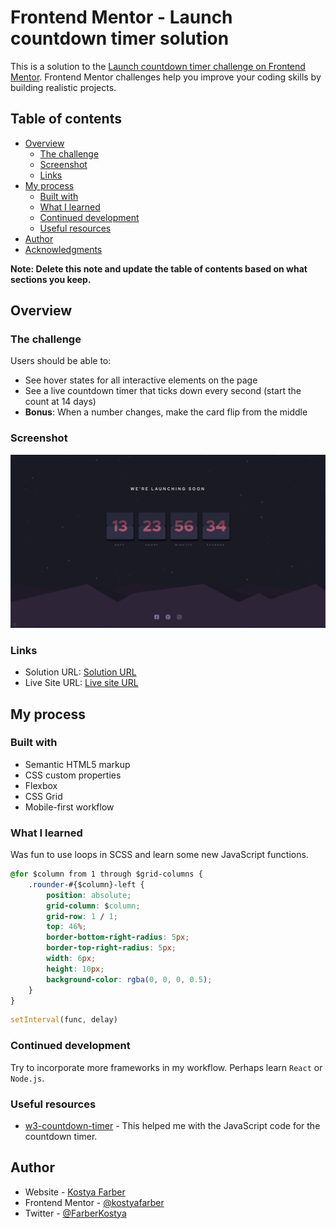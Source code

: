 # Frontend Mentor - Launch countdown timer solution

This is a solution to the [Launch countdown timer challenge on Frontend Mentor](https://www.frontendmentor.io/challenges/launch-countdown-timer-N0XkGfyz-). Frontend Mentor challenges help you improve your coding skills by building realistic projects. 

## Table of contents

- [Overview](#overview)
  - [The challenge](#the-challenge)
  - [Screenshot](#screenshot)
  - [Links](#links)
- [My process](#my-process)
  - [Built with](#built-with)
  - [What I learned](#what-i-learned)
  - [Continued development](#continued-development)
  - [Useful resources](#useful-resources)
- [Author](#author)
- [Acknowledgments](#acknowledgments)

**Note: Delete this note and update the table of contents based on what sections you keep.**

## Overview

### The challenge

Users should be able to:

- See hover states for all interactive elements on the page
- See a live countdown timer that ticks down every second (start the count at 14 days)
- **Bonus**: When a number changes, make the card flip from the middle

### Screenshot

![](images/countdown-timer.png)

### Links

- Solution URL: [Solution URL](https://www.frontendmentor.io/solutions/launch-countdown-timer-htmlcss-javascript-responsive-qohsUzw1BV)
- Live Site URL: [Live site URL](https://63371452ba09b0048de0b29e--fabulous-kitsune-5cb933.netlify.app/)

## My process

### Built with

- Semantic HTML5 markup
- CSS custom properties
- Flexbox
- CSS Grid
- Mobile-first workflow

### What I learned

Was fun to use loops in SCSS and learn some new JavaScript functions.


```css
@for $column from 1 through $grid-columns {
    .rounder-#{$column}-left {
        position: absolute;
        grid-column: $column;
        grid-row: 1 / 1;
        top: 46%;
        border-bottom-right-radius: 5px;
        border-top-right-radius: 5px;
        width: 6px;
        height: 10px;
        background-color: rgba(0, 0, 0, 0.5);
    } 
}
```
```js
setInterval(func, delay)
```

### Continued development

Try to incorporate more frameworks in my workflow. Perhaps learn `React` or `Node.js`.

### Useful resources

- [w3-countdown-timer](https://www.w3schools.com/howto/howto_js_countdown.asp) - This helped me with the JavaScript code for the countdown timer.
## Author

- Website - [Kostya Farber](https://www.your-site.com)
- Frontend Mentor - [@kostyafarber](https://www.frontendmentor.io/profile/kostyafarber)
- Twitter - [@FarberKostya](https://www.twitter.com/@FarberKostya)


